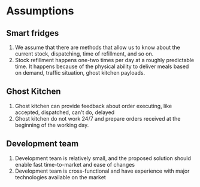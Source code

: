 # Assumptions

## Smart fridges

1. We assume that there are methods that allow us to know about the current stock, dispatching, time of refillment, and so on. 
2. Stock refillment happens one-two times per day at a roughly predictable time. It happens because of the physical ability to deliver meals based on demand, traffic situation, ghost kitchen payloads. 

## Ghost Kitchen 

1. Ghost kitchen can provide feedback about order executing, like accepted, dispatched, can't do, delayed
2. Ghost kitchen do not work 24/7 and prepare orders received at the beginning of the working day. 

## Development team

1. Development team is relatively small, and the proposed solution should enable fast time-to-market and ease of changes 
2. Development team is cross-functional and have experience with major technologies available on the market
